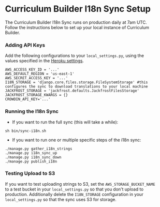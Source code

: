 # Curriculum Builder I18n Sync Setup

The Curriculum Builder I18n Sync runs on production daily at 7am UTC. Follow the instructions below to set up your local instance of Curriculum Builder.


### Adding API Keys

Add the following configurations to your `local_settings.py`, using the values specified in the [Heroku settings](https://dashboard.heroku.com/apps/curriculumbuilder/settings).

```
AWS_ACCESS_KEY_ID = '...'
AWS_DEFAULT_REGION = 'us-east-1'
AWS_SECRET_ACCESS_KEY = '...'
I18N_STORAGE = 'django.core.files.storage.FileSystemStorage' #this configures the sync to download translations to your local machine
JACKFROST_STORAGE = 'jackfrost.defaults.JackfrostFilesStorage'
JACKFROST_STORAGE_KWARGS = {}
CROWDIN_API_KEY='...'
```

### Running the I18n Sync

- If you want to run the full sync (this will take a while):  
```
sh bin/sync-i18n.sh
```
- If you want to run one or multiple specific steps of the i18n sync:
```
./manage.py gather_i18n_strings
./manage.py i18n_sync_up
./manage.py i18n_sync_down
./manage.py publish_i18n
```

### Testing Upload to S3

If you want to test uploading strings to S3, set the `AWS_STORAGE_BUCKET_NAME` to a test bucket in your `local_settings.py` so that you don't upload to production.
Additionally delete the `I18N_STORAGE` configuration in your `local_settings.py` so that the sync uses S3 for storage.
